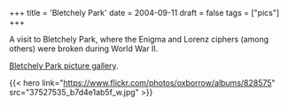 +++
title = 'Bletchely Park'
date = 2004-09-11
draft = false
tags = ["pics"]
+++

A visit to Bletchely Park, where the Enigma and Lorenz ciphers (among others) were broken during World War II.

[Bletchely Park picture gallery](https://www.flickr.com/photos/oxborrow/albums/828575).

{{< hero link="https://www.flickr.com/photos/oxborrow/albums/828575" src="37527535_b7d4e1ab5f_w.jpg" >}}

